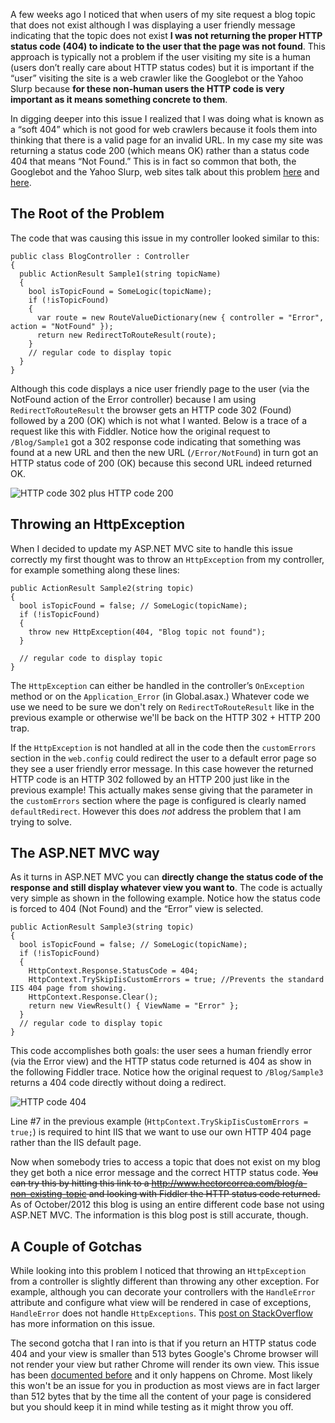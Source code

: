 A few weeks ago I noticed that when users of my site request a blog topic that does not exist although I was displaying a user friendly message indicating that the topic does not exist **I was not returning the proper HTTP status code (404) to indicate to the user that the page was not found**. This approach is typically not a problem if the user visiting my site is a human (users don’t really care about HTTP status codes) but it is important if the “user” visiting the site is a web crawler like the Googlebot or the Yahoo Slurp because **for these non-human users the HTTP code is very important as it means something concrete to them**.

In digging deeper into this issue I realized that I was doing what is known as a “soft 404” which is not good for web crawlers because it fools them into thinking that there is a valid page for an invalid URL. In my case my site was returning a status code 200 (which means OK) rather than a status code 404 that means “Not Found.” This is in fact so common that both, the Googlebot and the Yahoo Slurp, web sites talk about this problem [here](http://www.google.com/support/webmasters/bin/answer.py?answer=181708) and [here](http://help.yahoo.com/l/us/yahoo/search/webcrawler/indexing-12.html).


## The Root of the Problem

The code that was causing this issue in my controller looked similar to this:

```code
public class BlogController : Controller
{
  public ActionResult Sample1(string topicName)
  {
    bool isTopicFound = SomeLogic(topicName);
    if (!isTopicFound)
    {
      var route = new RouteValueDictionary(new { controller = "Error", action = "NotFound" });
      return new RedirectToRouteResult(route);
    }
    // regular code to display topic
  }
}
```

Although this code displays a nice user friendly page to the user (via the NotFound action of the Error controller) because I am using `RedirectToRouteResult` the browser gets an HTTP code 302 (Found) followed by a 200 (OK) which is not what I wanted. Below is a trace of a request like this with Fiddler. Notice how the original request to `/Blog/Sample1` got a 302 response code indicating that something was found at a new URL and then the new URL (`/Error/NotFound`) in turn got an HTTP status code of 200 (OK) because this second URL indeed returned OK.

![HTTP code 302 plus HTTP code 200](https://hectorcorrea.com/images/http_302_200.jpg)


## Throwing an HttpException

When I decided to update my ASP.NET MVC site to handle this issue correctly my first thought was to throw an `HttpException` from my controller, for example something along these lines:

```code
public ActionResult Sample2(string topic)
{
  bool isTopicFound = false; // SomeLogic(topicName);
  if (!isTopicFound)
  {
    throw new HttpException(404, "Blog topic not found");
  }

  // regular code to display topic
}
```

The `HttpException` can either be handled in the controller’s `OnException` method or on the `Application_Error` (in Global.asax.) Whatever code we use we need to be sure we don't rely on `RedirectToRouteResult` like in the previous example or otherwise we'll be back on the HTTP 302 + HTTP 200 trap.

If the `HttpException` is not handled at all in the code then the `customErrors` section in the `web.config` could redirect the user to a default error page so they see a user friendly error message. In this case however the returned HTTP code is an HTTP 302 followed by an HTTP 200 just like in the previous example! This actually makes sense giving that the parameter in the `customErrors` section where the page is configured is clearly named `defaultRedirect`. However this does *not* address the problem that I am trying to solve.


## The ASP.NET MVC way

As it turns in ASP.NET MVC you can **directly change the status code of the response and still display whatever view you want to**. The code is actually very simple as shown in the following example. Notice how the status code is forced to 404 (Not Found) and the “Error” view is selected.

```code
public ActionResult Sample3(string topic)
{
  bool isTopicFound = false; // SomeLogic(topicName);
  if (!isTopicFound)
  {
    HttpContext.Response.StatusCode = 404;
    HttpContext.TrySkipIisCustomErrors = true; //Prevents the standard IIS 404 page from showing. 
    HttpContext.Response.Clear();
    return new ViewResult() { ViewName = "Error" };
  }
  // regular code to display topic
}
```

This code accomplishes both goals: the user sees a human friendly error (via the Error view) and the HTTP status code returned is 404 as show in the following Fiddler trace. Notice how the original request to `/Blog/Sample3` returns a 404 code directly without doing a redirect.

![HTTP code 404](https://hectorcorrea.com/images/http_404.JPG)

Line #7 in the previous example (`HttpContext.TrySkipIisCustomErrors = true;`) is required to hint IIS that we want to use our own HTTP 404 page rather than the IIS default page.

Now when somebody tries to access a topic that does not exist on my blog they get both a nice error message and the correct HTTP status code. ~~You can try this by hitting this link to a http://www.hectorcorrea.com/blog/a-non-existing-topic and looking with Fiddler the HTTP status code returned.~~ As of October/2012 this blog is using an entire different code base not using ASP.NET MVC. The information is this blog post is still accurate, though.


## A Couple of Gotchas

While looking into this problem I noticed that throwing an `HttpException` from a controller is slightly different than throwing any other exception. For example, although you can decorate your controllers with the `HandleError` attribute and configure what view will be rendered in case of exceptions, `HandleError` does not handle `HttpExceptions`. This [post on StackOverflow](http://stackoverflow.com/questions/812235/error-handling-in-asp-net-mvc/812344#812344) has more information on this issue.

The second gotcha that I ran into is that if you return an HTTP status code 404 and your view is smaller than 513 bytes Google's Chrome browser will not render your view but rather Chrome will render its own view. This issue has been [documented before](http://perso.hirlimann.net/~ludo/blog/archives/2008/09/chrome-and-404s.html) and it only happens on Chrome. Most likely this won't be an issue for you in production as most views are in fact larger than 512 bytes that by the time all the content of your page is considered but you should keep it in mind while testing as it might throw you off.